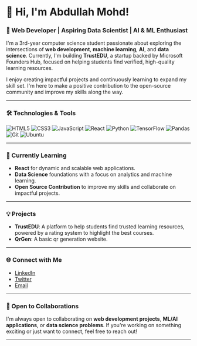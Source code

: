 
# 👋 Hi, I'm Abdullah Mohd!

### 🚀 Web Developer | Aspiring Data Scientist | AI & ML Enthusiast

I'm a 3rd-year computer science student passionate about exploring the intersections of **web development**, **machine learning**, **AI**, and **data science**. Currently, I'm building **TrustEDU**, a startup backed by Microsoft Founders Hub, focused on helping students find verified, high-quality learning resources.

I enjoy creating impactful projects and continuously learning to expand my skill set. I'm here to make a positive contribution to the open-source community and improve my skills along the way.

---

### 🛠️ Technologies & Tools

![HTML5](https://img.shields.io/badge/-HTML5-E34F26?logo=html5&logoColor=white&style=flat-square)
![CSS3](https://img.shields.io/badge/-CSS3-1572B6?logo=css3&logoColor=white&style=flat-square)
![JavaScript](https://img.shields.io/badge/-JavaScript-F7DF1E?logo=javascript&logoColor=black&style=flat-square)
![React](https://img.shields.io/badge/-React-61DAFB?logo=react&logoColor=black&style=flat-square)
![Python](https://img.shields.io/badge/-Python-3776AB?logo=python&logoColor=white&style=flat-square)
![TensorFlow](https://img.shields.io/badge/-TensorFlow-FF6F00?logo=tensorflow&logoColor=white&style=flat-square)
![Pandas](https://img.shields.io/badge/-Pandas-150458?logo=pandas&logoColor=white&style=flat-square)
![Git](https://img.shields.io/badge/-Git-F05032?logo=git&logoColor=white&style=flat-square)
![Ubuntu](https://img.shields.io/badge/-Ubuntu-E95420?logo=ubuntu&logoColor=white&style=flat-square)

---

### 🌱 Currently Learning

- **React** for dynamic and scalable web applications.
- **Data Science** foundations with a focus on analytics and machine learning.
- **Open Source Contribution** to improve my skills and collaborate on impactful projects.

---

### 💡 Projects

- **TrustEDU**: A platform to help students find trusted learning resources, powered by a rating system to highlight the best courses.
- **QrGen**: A basic qr generation website.

---

### 🌐 Connect with Me

- [LinkedIn](#www.linkedin.com/in/abdullah-mohd-649640214)
- [Twitter](#www.x.com/mrah41443)
- [Email](sahebabdullah7860@gmail.com)

---

### 🤝 Open to Collaborations

I'm always open to collaborating on **web development projects**, **ML/AI applications**, or **data science problems**. If you're working on something exciting or just want to connect, feel free to reach out!

---
